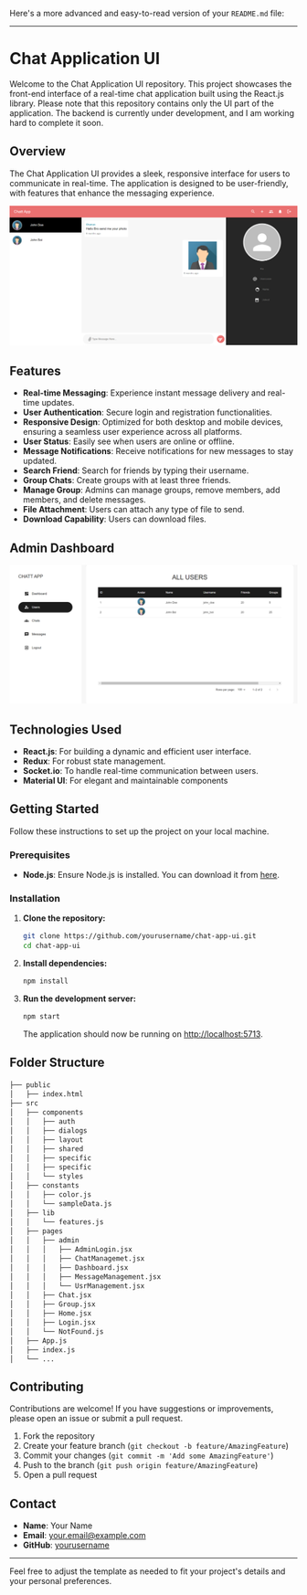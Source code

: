 Here's a more advanced and easy-to-read version of your `README.md` file:

---

# Chat Application UI

Welcome to the Chat Application UI repository. This project showcases the front-end interface of a real-time chat application built using the React.js library. Please note that this repository contains only the UI part of the application. The backend is currently under development, and I am working hard to complete it soon.

## Overview

The Chat Application UI provides a sleek, responsive interface for users to communicate in real-time. The application is designed to be user-friendly, with features that enhance the messaging experience.

![User Interface](https://github.com/Hammadabbasoffc/chat-app-ui/blob/main/images/User%20interface.PNG)

## Features

- **Real-time Messaging**: Experience instant message delivery and real-time updates.
- **User Authentication**: Secure login and registration functionalities.
- **Responsive Design**: Optimized for both desktop and mobile devices, ensuring a seamless user experience across all platforms.
- **User Status**: Easily see when users are online or offline.
- **Message Notifications**: Receive notifications for new messages to stay updated.
- **Search Friend**: Search for friends by typing their username.
- **Group Chats**: Create groups with at least three friends.
- **Manage Group**: Admins can manage groups, remove members, add members, and delete messages.
- **File Attachment**: Users can attach any type of file to send.
- **Download Capability**: Users can download files.

## Admin Dashboard

![Admin Interface](https://github.com/Hammadabbasoffc/chat-app-ui/blob/main/images/admin%20interface.PNG)

## Technologies Used

- **React.js**: For building a dynamic and efficient user interface.
- **Redux**: For robust state management.
- **Socket.io**: To handle real-time communication between users.
- **Material UI**: For elegant and maintainable components

## Getting Started

Follow these instructions to set up the project on your local machine.

### Prerequisites

- **Node.js**: Ensure Node.js is installed. You can download it from [here](https://nodejs.org/).

### Installation

1. **Clone the repository:**

    ```bash
    git clone https://github.com/yourusername/chat-app-ui.git
    cd chat-app-ui
    ```

2. **Install dependencies:**

    ```bash
    npm install
    ```

3. **Run the development server:**

    ```bash
    npm start
    ```

    The application should now be running on [http://localhost:5713](http://localhost:5713).

## Folder Structure

```
├── public
│   ├── index.html
├── src
│   ├── components
│   │   ├── auth
│   │   ├── dialogs
│   │   ├── layout
│   │   ├── shared
│   │   ├── specific
│   │   ├── specific
│   │   └── styles
│   ├── constants
│   │   ├── color.js
│   │   └── sampleData.js
│   ├── lib
│   │   └── features.js
│   ├── pages
│   │   ├── admin
│   │   │   ├── AdminLogin.jsx
│   │   │   ├── ChatManagemet.jsx
│   │   │   ├── Dashboard.jsx
│   │   │   ├── MessageManagement.jsx
│   │   │   └── UsrManagement.jsx
│   │   ├── Chat.jsx
│   │   ├── Group.jsx
│   │   ├── Home.jsx
│   │   ├── Login.jsx
│   │   └── NotFound.js
│   ├── App.js
│   ├── index.js
│   └── ...
```

## Contributing

Contributions are welcome! If you have suggestions or improvements, please open an issue or submit a pull request.

1. Fork the repository
2. Create your feature branch (`git checkout -b feature/AmazingFeature`)
3. Commit your changes (`git commit -m 'Add some AmazingFeature'`)
4. Push to the branch (`git push origin feature/AmazingFeature`)
5. Open a pull request



## Contact

- **Name**: Your Name
- **Email**: your.email@example.com
- **GitHub**: [yourusername](https://github.com/yourusername)

---

Feel free to adjust the template as needed to fit your project's details and your personal preferences.